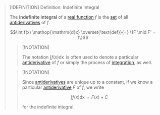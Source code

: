 >[!DEFINITION] Definition: Indefinite Integral
>
>The **indefinite integral** of a [real function](../../Functions/Real%20Function.md) $f$ is the [set](../../../../Set%20Theory/Set.md) of all [antiderivatives](Antiderivative.md) of $f$.
>
>$$\int f(x) \mathop{\mathrm{d}x} \overset{\text{def}}{=} \{F \mid F' = f\}$$
>
>>[!NOTATION]
>>
>>The notation $\int f(x) \mathop{\mathrm{d}x}$ is often used to denote a particular [antiderivative](Antiderivative.md) of $f$ or simply the process of [integration](Integration.md), as well.
>>
>
>>[!NOTATION]
>>
>>Since [antiderivatives](Antiderivative.md) are unique up to a constant, if we know a particular [antiderivative](Antiderivative.md) $F$ of $f$, we write 
>>
>>$$\int f(x) \mathop{\mathrm{d}x} = F(x) + C$$
>>
>>for the indefinite integral.
